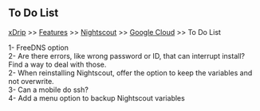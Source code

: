 ## To Do List
[xDrip](../../README.md) >> [Features](../Features_page.md) >> [Nightscout](../Nightscout_page.md) >> [Google Cloud](./GoogleCloud.md) >> To Do List
  
1- FreeDNS option  
2- Are there errors, like wrong password or ID, that can interrupt install?  Find a way to deal with those.  
2- When reinstalling Nightscout, offer the option to keep the variables and not overwrite.  
3- Can a mobile do ssh?  
4- Add a menu option to backup Nightscout variables  
